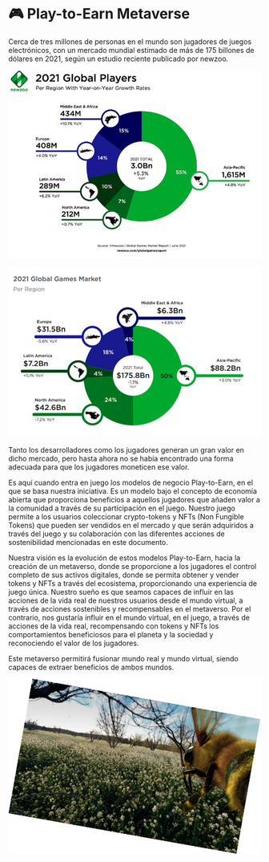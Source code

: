 # 🎮 Play-to-Earn Metaverse

Cerca de tres millones de personas en el mundo son jugadores de juegos electrónicos, con un mercado mundial estimado de más de 175 billones de dólares en 2021, según un estudio reciente publicado por newzoo.

![](<../.gitbook/assets/image (18).png>)

![](<../.gitbook/assets/image (29).png>)

Tanto los desarrolladores como los jugadores generan un gran valor en dicho mercado, pero hasta ahora no se había encontrado una forma adecuada para que los jugadores moneticen ese valor.

Es aquí cuando entra en juego los modelos de negocio Play-to-Earn, en el que se basa nuestra iniciativa. Es un modelo bajo el concepto de economía abierta que proporciona beneficios a aquellos jugadores que añaden valor a la comunidad a través de su participación en el juego. Nuestro juego permite a los usuarios coleccionar crypto-tokens y NFTs (Non Fungible Tokens) que pueden ser vendidos en el mercado y que serán adquiridos a través del juego y su colaboración con las diferentes acciones de sostenibilidad mencionadas en este documento.

Nuestra visión es la evolución de estos modelos Play-to-Earn, hacia la creación de un metaverso, donde se proporcione a los jugadores el control completo de sus activos digitales, donde se permita obtener y vender tokens y NFTs a través del ecosistema, proporcionando una experiencia de juego única. Nuestro sueño es que seamos capaces de influir en las acciones de la vida real de nuestros usuarios desde el mundo virtual, a través de acciones sostenibles y recompensables en el metaverso. Por el contrario, nos gustaría influir en el mundo virtual, en el juego, a través de acciones de la vida real, recompensando con tokens y NFTs los comportamientos beneficiosos para el planeta y la sociedad y reconociendo el valor de los jugadores.

Este metaverso permitirá fusionar mundo real y mundo virtual, siendo capaces de extraer beneficios de ambos mundos.

![](<../.gitbook/assets/image (31) (1).png>)
